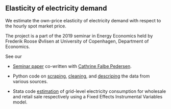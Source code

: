 ## Elasticity of electricity demand
We estimate the own-price elasticity of electricity demand with respect to the hourly spot market price.

The project is a part of the 2019 seminar in Energy Economics held by Frederik Roose Øvlisen at University of Copenhagen, Department of Economics.

See our

* [Seminar paper](https://github.com/thornoe/energy/blob/master/latex/main.pdf) co-written with [Cathrine Falbe Pedersen](https://github.com/CathrinePedersen).

* Python code on [scraping](https://github.com/thornoe/energy/blob/master/python/_scraping.py), [cleaning](https://github.com/thornoe/energy/blob/master/python/_cleaning.py), and [descriping](https://github.com/thornoe/energy/blob/master/python/_descriptive.py) the data from various sources.

* Stata code [estimation](https://github.com/thornoe/energy/blob/master/stata/_main.do) of grid-level electricity consumption for wholesale and retail sale respectively using a Fixed Effects Instrumental Variables model.
